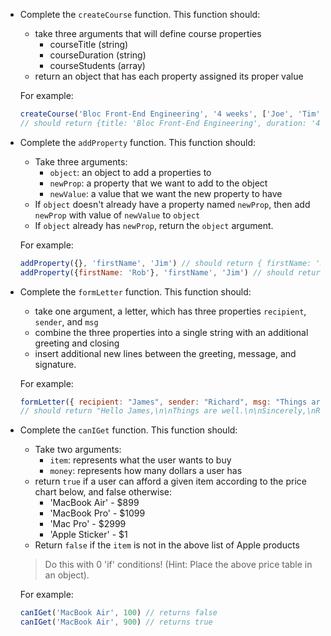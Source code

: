 - Complete the `createCourse` function. This function should:
    - take three arguments that will define course properties
        - courseTitle (string)
        - courseDuration (string)
        - courseStudents (array)
    - return an object that has each property assigned its proper value

    For example:
    ```javascript
    createCourse('Bloc Front-End Engineering', '4 weeks', ['Joe', 'Tim', 'Rob'])
    // should return {title: 'Bloc Front-End Engineering', duration: '4 weeks', students: ['Joe', 'Tim', 'Rob']}
    ```

- Complete the `addProperty` function. This function should:
    - Take three arguments:
        - `object`: an object to add a properties to
        - `newProp`: a property that we want to add to the object
        - `newValue`: a value that we want the new property to have
    - If `object` doesn't already have a property named `newProp`, then add `newProp` with value of `newValue` to `object`
    - If `object` already has `newProp`, return the `object` argument.

    For example:
    ```javascript
    addProperty({}, 'firstName', 'Jim') // should return { firstName: 'Jim' }
    addProperty({firstName: 'Rob'}, 'firstName', 'Jim') // should return {firstName: 'Rob'}
    ```

- Complete the `formLetter` function. This function should:
    - take one argument, a letter, which has three properties `recipient`, `sender`, and `msg`
    - combine the three properties into a single string with an additional greeting and closing
    - insert additional new lines between the greeting, message, and signature.

    For example:
    
    ```javascript
    formLetter({ recipient: "James", sender: "Richard", msg: "Things are well." }) 
    // should return "Hello James,\n\nThings are well.\n\nSincerely,\nRichard"
    ```

- Complete the `canIGet` function. This function should:
    - Take two arguments:
        - `item`: represents what the user wants to buy
        - `money`: represents how many dollars a user has
    - return `true` if a user can afford a given item according to the price chart below, and false otherwise:
        - 'MacBook Air' - $899
        - 'MacBook Pro' - $1099
        - 'Mac Pro' - $2999
        - 'Apple Sticker' - $1
    - Return `false` if the `item` is not in the above list of Apple products

    > Do this with 0 'if' conditions! (Hint: Place the above price table in an object).
    
    For example:
    
    ```javascript
    canIGet('MacBook Air', 100) // returns false
    canIGet('MacBook Air', 900) // returns true
    ```
